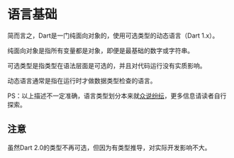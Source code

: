 # 语言基础

简而言之，Dart是一门纯面向对象的，使用可选类型的动态语言（Dart 1.x）。

纯面向对象是指所有变量都是对象，即便是最基础的数字或字符串。

可选类型是指类型在语法层面是可选的，并且对代码运行没有实质影响。

动态语言通常是指在运行时才做数据类型检查的语言。

PS：以上描述不一定准确，语言类型划分本来就[众说纷纭](https://www.zhihu.com/question/19918532)，更多信息请读者自行探索。

## 注意

虽然Dart 2.0的类型不再可选，但因为有类型推导，对实际开发影响不大。

